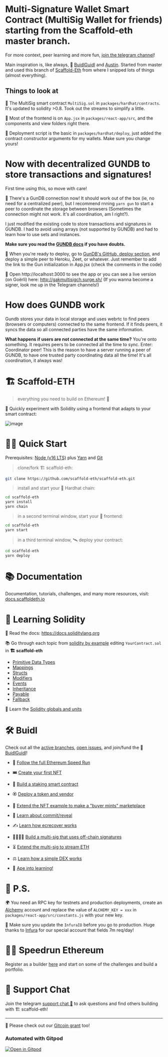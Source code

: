 # Multi-Signature Wallet Smart Contract (MultiSig Wallet for friends) starting from the Scaffold-eth master branch.

For more context, peer learning and more fun, [join the telegram channel](https://t.me/+zKllN8OlGuxmYzFh)!

Main inspiration is, like always, 🏰 [BuidlGuidl](https://BuidlGuidl.com) and [Austin](https://twitter.com/austingriffith). Started from master and used this branch of [Scaffold-Eth](https://github.com/scaffold-eth/scaffold-eth-examples/tree/meta-multi-sig/) from where I snipped lots of things (almost everything).

## Things to look at

🔏 The MultiSig smart contract `MultiSig.sol` in `packages/hardhat/contracts`. It's updated to solidity >0.8. Took out the streams to simplify a little.

📝 Most of the frontend is on `App.jsx` in `packages/react-app/src`, and the components and view folders right there.

💼 Deployment script is the basic in `packages/hardhat/deploy`, just added the contract constructor arguments for my wallets. Make sure you change yours!

# Now with decentralized GUNDB to store transactions and signatures!

First time using this, so move with care!

📔 There's a GunDB connection now! It should work out of the box (ie, no need for a centralized peer), but I recommend rnning `yarn gun` to start a peer to coordinate the storage between browsers (Sometimes the connection might not work. It's all coordination, am I right?).

I just modified the existing code to store transactions and signatures in GUNDB. I had to avoid using arrays (not supported by GUNDB) and had to learn how to use sets and instances.

**Make sure you read the [GUNDB docs](https://gun.eco/) if you have doubts.**

💼 When you're ready to deploy, go to [GunDB's GitHub, deploy section](https://github.com/amark/gun#deploy), and deploy a simple peer to Heroku, Zeet, or whatever. Just remember to add the link to the Gun initialization in App.jsx (check the comments in the code)

📱 Open http://localhost:3000 to see the app or you can see a live version (on Goërli) here: http://gakmultisigch.surge.sh/ (If you wanna become a signer, look me up in the Telegram channels!)

# How does GUNDB work

Gundb stores your data in local storage and uses webrtc to find peers (browsers or computers) connected to the same frontend. If it finds peers, it syncs the data so all connected parties have the same information.

**What happens if users are not connected at the same time?** You're onto something. It requires peers to be connected all the time to sync. Enter: Coordinator peer! This is the reason to have a server running a peer of GUNDB, to have one trusted party coordinating data all the time! It's all coordination, it always was!


# 🏗 Scaffold-ETH

> everything you need to build on Ethereum! 🚀

🧪 Quickly experiment with Solidity using a frontend that adapts to your smart contract:

![image](https://user-images.githubusercontent.com/2653167/124158108-c14ca380-da56-11eb-967e-69cde37ca8eb.png)


# 🏄‍♂️ Quick Start

Prerequisites: [Node (v16 LTS)](https://nodejs.org/en/download/) plus [Yarn](https://classic.yarnpkg.com/en/docs/install/) and [Git](https://git-scm.com/downloads)

> clone/fork 🏗 scaffold-eth:

```bash
git clone https://github.com/scaffold-eth/scaffold-eth.git
```

> install and start your 👷‍ Hardhat chain:

```bash
cd scaffold-eth
yarn install
yarn chain
```

> in a second terminal window, start your 📱 frontend:

```bash
cd scaffold-eth
yarn start
```

> in a third terminal window, 🛰 deploy your contract:

```bash
cd scaffold-eth
yarn deploy
```

# 📚 Documentation

Documentation, tutorials, challenges, and many more resources, visit: [docs.scaffoldeth.io](https://docs.scaffoldeth.io)

# 🔭 Learning Solidity

📕 Read the docs: https://docs.soliditylang.org

📚 Go through each topic from [solidity by example](https://solidity-by-example.org) editing `YourContract.sol` in **🏗 scaffold-eth**

- [Primitive Data Types](https://solidity-by-example.org/primitives/)
- [Mappings](https://solidity-by-example.org/mapping/)
- [Structs](https://solidity-by-example.org/structs/)
- [Modifiers](https://solidity-by-example.org/function-modifier/)
- [Events](https://solidity-by-example.org/events/)
- [Inheritance](https://solidity-by-example.org/inheritance/)
- [Payable](https://solidity-by-example.org/payable/)
- [Fallback](https://solidity-by-example.org/fallback/)

📧 Learn the [Solidity globals and units](https://solidity.readthedocs.io/en/v0.6.6/units-and-global-variables.html)

# 🛠 Buidl

Check out all the [active branches](https://github.com/scaffold-eth/scaffold-eth/branches/active), [open issues](https://github.com/scaffold-eth/scaffold-eth/issues), and join/fund the 🏰 [BuidlGuidl](https://BuidlGuidl.com)!

  
 - 🚤  [Follow the full Ethereum Speed Run](https://medium.com/@austin_48503/%EF%B8%8Fethereum-dev-speed-run-bd72bcba6a4c)


 - 🎟  [Create your first NFT](https://github.com/scaffold-eth/scaffold-eth/tree/simple-nft-example)
 - 🥩  [Build a staking smart contract](https://github.com/scaffold-eth/scaffold-eth/tree/challenge-1-decentralized-staking)
 - 🏵  [Deploy a token and vendor](https://github.com/scaffold-eth/scaffold-eth/tree/challenge-2-token-vendor)
 - 🎫  [Extend the NFT example to make a "buyer mints" marketplace](https://github.com/scaffold-eth/scaffold-eth/tree/buyer-mints-nft)
 - 🎲  [Learn about commit/reveal](https://github.com/scaffold-eth/scaffold-eth/tree/commit-reveal-with-frontend)
 - ✍️  [Learn how ecrecover works](https://github.com/scaffold-eth/scaffold-eth/tree/signature-recover)
 - 👩‍👩‍👧‍👧  [Build a multi-sig that uses off-chain signatures](https://github.com/scaffold-eth/scaffold-eth/tree/meta-multi-sig)
 - ⏳  [Extend the multi-sig to stream ETH](https://github.com/scaffold-eth/scaffold-eth/tree/streaming-meta-multi-sig)
 - ⚖️  [Learn how a simple DEX works](https://medium.com/@austin_48503/%EF%B8%8F-minimum-viable-exchange-d84f30bd0c90)
 - 🦍  [Ape into learning!](https://github.com/scaffold-eth/scaffold-eth/tree/aave-ape)

# 💌 P.S.

🌍 You need an RPC key for testnets and production deployments, create an [Alchemy](https://www.alchemy.com/) account and replace the value of `ALCHEMY_KEY = xxx` in `packages/react-app/src/constants.js` with your new key.

📣 Make sure you update the `InfuraID` before you go to production. Huge thanks to [Infura](https://infura.io/) for our special account that fields 7m req/day!

# 🏃💨 Speedrun Ethereum
Register as a builder [here](https://speedrunethereum.com) and start on some of the challenges and build a portfolio.

# 💬 Support Chat

Join the telegram [support chat 💬](https://t.me/joinchat/KByvmRe5wkR-8F_zz6AjpA) to ask questions and find others building with 🏗 scaffold-eth!

---

🙏 Please check out our [Gitcoin grant](https://gitcoin.co/grants/2851/scaffold-eth) too!

### Automated with Gitpod

[![Open in Gitpod](https://gitpod.io/button/open-in-gitpod.svg)](https://gitpod.io/#github.com/scaffold-eth/scaffold-eth)
